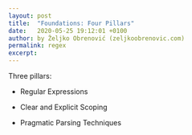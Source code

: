 ```yaml
---
layout: post
title:  "Foundations: Four Pillars"
date:   2020-05-25 19:12:01 +0100
author: by Željko Obrenović (zeljkoobrenovic.com)
permalink: regex
excerpt:
---
```


Three pillars:

* Regular Expressions

* Clear and Explicit Scoping

* Pragmatic Parsing Techniques

